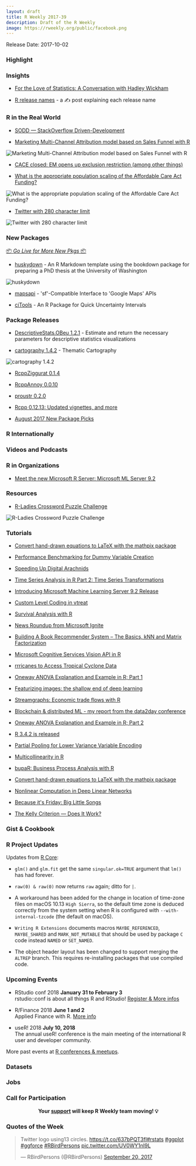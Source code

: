 ```yaml
---
layout: draft
title: R Weekly 2017-39
description: Draft of the R Weekly
image: https://rweekly.org/public/facebook.png
---
```


Release Date: 2017-10-02

###  Highlight



### Insights

+ [For the Love of Statistics: A Conversation with Hadley Wickham](https://blog.coursera.org/love-statistics-conversation-hadley-wickham/?utm_medium=social&utm_source=tw&utm_campaign=HadleyW_20170929)

+ [R release names](http://livefreeordichotomize.com/2017/09/28/r-release-names/) - a ✍️ post explaining each release name

###  R in the Real World

+ [SODD — StackOverflow Driven-Development](https://rud.is/b/2017/09/28/sodd-stackoverflow-driven-development/)

+ [Marketing Multi-Channel Attribution model based on Sales Funnel with R](http://analyzecore.com/2017/09/28/marketing-multi-channel-attribution-model-based-on-sales-funnel-with-r/)

![Marketing Multi-Channel Attribution model based on Sales Funnel with R](https://i2.wp.com/analyzecore.com/wp-content/uploads/2017/09/pic_2_sf_viz.png?w=1944)

+ [CACE closed: EM opens up exclusion restriction (among other things)](https://www.rdatagen.net/post/em-estimation-of-cace/)

+ [What is the appropriate population scaling of the Affordable Care Act Funding?](https://yonicd.github.io/2017-09-26-aca/)

![What is the appropriate population scaling of the Affordable Care Act Funding?](https://raw.githubusercontent.com/yonicd/yonicd.github.io/master/img/aca/unnamed-chunk-17-1.png)

+ [Twitter with 280 character limit](https://www.reddit.com/r/rstats/comments/72sf8c/in_an_article_about_twitters_new_280_character/)

![Twitter with 280 character limit](https://blog.twitter.com/content/dam/blog-twitter/official/en_us/products/2017/giving-you-more-characters-to-express-yourself/more-chars-1.png)

###  New Packages

<p class="added-hostname"><a href="https://rweekly.org/live" target="_blank" class="externalLink">📦 <i>Go Live for More New Pkgs</i> 📦</a></p>

+ [huskydown](https://github.com/benmarwick/huskydown) - An R Markdown template using the bookdown package for preparing a PhD thesis at the University of Washington

![huskydown](https://pbs.twimg.com/media/DKwmu5GWsAEuPTB.jpg)

+ [mapsapi](https://cran.r-project.org/web/packages/mapsapi/vignettes/intro.html) - 'sf'-Compatible Interface to 'Google Maps' APIs

+ [ciTools](https://github.com/jthaman/ciTools) - An R Package for Quick Uncertainty Intervals


### Package Releases

+ [DescriptiveStats.OBeu 1.2.1](https://rpubs.com/kleanthis/DescriptiveStatsOBeuReleaseCRAN) - Εstimate and return the necessary parameters for descriptive statistics visualizations

+ [cartography 1.4.2](https://rgeomatic.hypotheses.org/1205) - Thematic Cartography

![cartography 1.4.2](https://raw.githubusercontent.com/riatelab/cartography/ec4ee78b20b4ab35f4bbd822994a540ae2440539/img/map8.png)

+ [RcppZiggurat 0.1.4](http://dirk.eddelbuettel.com/blog/2017/09/27#rcppziggurat_0.1.4)

+ [RcppAnnoy 0.0.10](http://dirk.eddelbuettel.com/blog/2017/09/26#rcppannoy_0.0.10)

+ [proustr 0.2.0](http://colinfay.me/proustr-0-2-0/)

+ [Rcpp 0.12.13: Updated vignettes, and more](http://dirk.eddelbuettel.com/blog/2017/09/28#rcpp_0.12.13)

+ [August 2017 New Package Picks](https://rviews.rstudio.com/2017/09/29/august-2017-new-package-picks/)

###  R Internationally



###  Videos and Podcasts



###  R in Organizations

+ [Meet the new Microsoft R Server: Microsoft ML Server 9.2](http://blog.revolutionanalytics.com/2017/09/microsoft-ml-server-92.html)


###  Resources

+ [R-Ladies Crossword Puzzle Challenge](https://github.com/rladies/meetup-presentations_dc/blob/master/NetworkingCrosswordPuzzle-2017/R-Ladies%20Crossword%20Puzzle%20Challenge.pdf)

![R-Ladies Crossword Puzzle Challenge](https://raw.githubusercontent.com/rweekly/image/master/2017-03/crossword.png)

###  Tutorials

+ [Convert hand-drawn equations to LaTeX with the mathpix package](http://blog.revolutionanalytics.com/2017/09/convert-hand-drawn-equations-to-latex-with-the-mathpix-package.html)

+ [Performance Benchmarking for Dummy Variable Creation](https://rsangole.netlify.com/post/dummy-variables-one-hot-encoding/)


+ [Speeding Up Digital Arachnids](https://rud.is/b/2017/09/25/speeding-up-digital-arachinds/)

+ [Time Series Analysis in R Part 2: Time Series Transformations](https://datascienceplus.com/time-series-analysis-in-r-part-2-time-series-transformations/)

+ [Introducing Microsoft Machine Learning Server 9.2 Release](https://blogs.technet.microsoft.com/machinelearning/2017/09/25/introducing-microsoft-machine-learning-server-9-2-release/)

+ [Custom Level Coding in vtreat](http://www.win-vector.com/blog/2017/09/custom-level-coding-in-vtreat/)

+ [Survival Analysis with R](https://rviews.rstudio.com/2017/09/25/survival-analysis-with-r/)

+ [News Roundup from Microsoft Ignite](http://blog.revolutionanalytics.com/2017/09/news-from-ignite.html)

+ [Building A Book Recommender System – The Basics, kNN and Matrix Factorization](https://datascienceplus.com/building-a-book-recommender-system-the-basics-knn-and-matrix-factorization/)

+ [Microsoft Cognitive Services Vision API in R](https://www.stoltzmaniac.com/microsoft-cognitive-services-vision-api-in-r/)

+ [rrricanes to Access Tropical Cyclone Data](http://ropensci.org/blog/blog/2017/09/27/rrricanes)

+ [Oneway ANOVA Explanation and Example in R; Part 1](https://datascienceplus.com/oneway-anova-explanation-and-example-in-r-part-1/)

+ [Featurizing images: the shallow end of deep learning](http://blog.revolutionanalytics.com/2017/09/wood-knots.html)

+ [Streamgraphs: Economic trade flows with R](http://austinwehrwein.com/tutorials/streams/)

+ [Blockchain & distributed ML - my report from the data2day conference](https://shirinG.github.io/conferences/data2day/2017/09/28/data2day)

+ [Oneway ANOVA Explanation and Example in R; Part 2](https://datascienceplus.com/oneway-anova-explanation-and-example-in-r-part-2/)

+ [R 3.4.2 is released](http://blog.revolutionanalytics.com/2017/09/r-342-is-released.html)

+ [Partial Pooling for Lower Variance Variable Encoding](http://www.win-vector.com/blog/2017/09/partial-pooling-for-lower-variance-variable-encoding/)

+ [Multicollinearity in R](https://datascienceplus.com/multicollinearity-in-r/)

+ [bupaR: Business Process Analysis with R](https://businessinformatics.be/2017/09/29/bupar-business-process-analysis-with-r/)

+ [Convert hand-drawn equations to LaTeX with the mathpix package](http://blog.revolutionanalytics.com/2017/09/convert-hand-drawn-equations-to-latex-with-the-mathpix-package.html)

+ [Nonlinear Computation in Deep Linear Networks](https://blog.openai.com/nonlinear-computation-in-linear-networks/)

+ [Because it's Friday: Big Little Songs](http://blog.revolutionanalytics.com/2017/09/because-its-friday-big-little-songs.html)

+ [The Kelly Criterion — Does It Work?](https://quantstrattrader.wordpress.com/2017/09/29/the-kelly-criterion-does-it-work/)

### Gist & Cookbook


<!--<div class="post-more-begin"></div><div class="post-more-end"></div>-->


###  R Project Updates

Updates from [R Core](http://developer.r-project.org/blosxom.cgi/R-devel/NEWS):

+ `glm()` and `glm.fit` get the same `singular.ok=TRUE` argument that `lm()` has had forever.

+ `raw(0) & raw(0)` now returns `raw` again; ditto for `|`.

+ A workaround has been added for the change in location of time-zone files on macOS 10.13 `High Sierra`, so the default time zone is deduced correctly from the system setting when R is configured with `--with-internal-tzcode` (the default on macOS).

+ `Writing R Extensions` documents macros `MAYBE_REFERENCED`, `MAYBE_SHARED` and `MARK_NOT_MUTABLE` that should be used by package `C` code instead `NAMED` or `SET_NAMED`.

+ The object header layout has been changed to support merging the `ALTREP` branch. This requires re-installing packages that use compiled code.


###  Upcoming Events

+ RStudio conf 2018 **January 31 to February 3** <br />
rstudio::conf is about all things R and RStudio! [Register & More infos](https://www.rstudio.com/conference/)

+ R/Finance 2018 **June 1 and 2** <br />
Applied Finance with R. [More info](http://www.rinfinance.com)

+ useR! 2018 **July 10, 2018** <br />
The annual useR! conference is the main meeting of the international R user and developer community.

More past events at [R conferences & meetups](https://conf.rweekly.org).

### Datasets



### Jobs



###  Call for Participation


<p class="hide-support added-hostname support-rweekly" style="text-align: center;font-weight: bold;">Your <a class="non-visited externalLink" href="https://www.patreon.com/rweekly" onclick="pas(this)">support</a> will keep R Weekly team moving! 💡</p>


###  Quotes of the Week

<blockquote class="twitter-tweet" data-lang="en"><p lang="en" dir="ltr">Twitter logo using13 circles. <a href="https://t.co/637bPQT3fI">https://t.co/637bPQT3fI</a><a href="https://twitter.com/hashtag/rstats?src=hash&amp;ref_src=twsrc%5Etfw">#rstats</a> <a href="https://twitter.com/hashtag/ggplot?src=hash&amp;ref_src=twsrc%5Etfw">#ggplot</a> <a href="https://twitter.com/hashtag/ggforce?src=hash&amp;ref_src=twsrc%5Etfw">#ggforce</a> <a href="https://twitter.com/hashtag/RBirdPersons?src=hash&amp;ref_src=twsrc%5Etfw">#RBirdPersons</a> <a href="https://t.co/UV0WY1nI9L">pic.twitter.com/UV0WY1nI9L</a></p>&mdash; RBirdPersons (@RBirdPersons) <a href="https://twitter.com/RBirdPersons/status/910474652090171392?ref_src=twsrc%5Etfw">September 20, 2017</a></blockquote>

